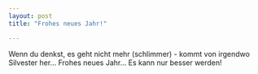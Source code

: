```yaml
---
layout: post
title: "Frohes neues Jahr!"

---
```


Wenn du denkst, es geht nicht mehr (schlimmer) - kommt von irgendwo Silvester her... Frohes neues Jahr... Es kann nur besser werden!


